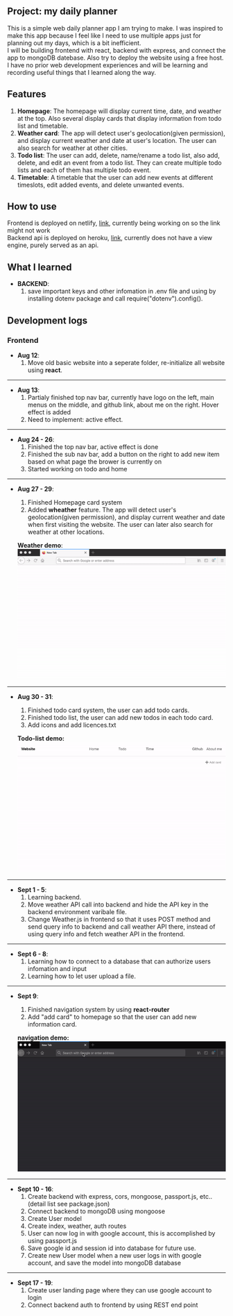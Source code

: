 ## Project: my daily planner

This is a simple web daily planner app I am trying to make.  I was inspired to make this app because I feel like I need to use multiple apps just for planning out my days, which is a bit inefficient.  
I will be building frontend with react, backend with express, and connect the app to mongoDB datebase. Also try to deploy the website using a free host. I have no prior web development experiences and will be learning and recording useful things that I learned along the way.


## Features

1. **Homepage**: The homepage will display current time, date, and weather at the top. Also several display cards that display information from todo list and timetable.
2. **Weather card**: The app will detect user's geolocation(given permission), and display current weather and date at user's location. The user can also search for weather at other cities. 
3. **Todo list**: The user can add, delete, name/rename a todo list, also add, delete, and edit an event from a todo list. They can create multiple todo lists and each of them has multiple todo event.
4. **Timetable**: A timetable that the user can add new events at different timeslots, edit added events, and delete unwanted events.

## How to use
Frontend is deployed on netlify, [link](https://ffy-my-daily-planner.netlify.app/), currently being working on so the link might not work  
Backend api is deployed on heroku, [link]( https://ffy-my-daily-planner-backend.herokuapp.com/), currently does not have a view engine, purely served as an api.



## What I learned


* **BACKEND**:  
	1. save important keys and other infomation in .env file and using by installing dotenv package and call require("dotenv").config().

## Development logs

### Frontend  
* **Aug 12**:  
	1. Move old basic website into a seperate folder, re-initialize all website using **react**.

---
* **Aug 13**:   
	1. Partialy finished top nav bar, currently have logo on the left, main menus on the middle, and github link, about me on the right. Hover effect is added
	2. Need to implement: active effect.

---
* **Aug 24 - 26**:  
	1. Finished the top nav bar, active effect is done  
	2. Finished the sub nav bar, add a button on the right to add new item based on what page the brower is currently on  
	3. Started working on todo and home  

---
* **Aug 27 - 29**:  
	1. Finished Homepage card system
	2. Added **wheather** feature. The app will detect user's geolocation(given permission), and display current weather and date when first visiting the website. The user can later also search for weather at other locations. 

	**Weather demo**:  
	<img src="./readme-assets/weather_demo.gif"	height="300px" alt="weather demo">

---
* **Aug 30 - 31**:  
	1. Finished todo card system, the user can add todo cards.
	2. Finished todo list, the user can add new todos in each todo card.
	3. Add icons and add licences.txt  

	**Todo-list demo:**  
	<img src="./readme-assets/todo.gif"	height="300px" alt="todo list demo">

---
* **Sept 1 - 5**:  
	1. Learning backend.
	2. Move weather API call into backend and hide the API key in the backend environment varibale file.
	3. Change Weather.js in frontend so that it uses POST method and send query info to backend and call weather API there, instead of using query info and fetch weather API in the frontend.

---  
* **Sept 6 - 8**:  
	1. Learning how to connect to a database that can authorize users infomation and input
	2. Learning how to let user upload a file.

---  
* **Sept 9**:
	1. Finished navigation system by using **react-router**
	2. Add "add card" to homepage so that the user can add new information card.
	
	**navigation demo:**  
	<img src="./readme-assets/page-change.gif"	height="300px" alt="page change demo">

--- 
* **Sept 10 - 16**:
	1. Create backend with express, cors, mongoose, passport.js, etc.. (detail list see package.json)
	2. Connect backend to mongoDB using mongoose
	3. Create User model
	4. Create index, weather, auth routes
	5. User can now log in with google account, this is accomplished by using passport.js
	6. Save google id and session id into database for future use.
	7. Create new User model when a new user logs in with google account, and save the model into mongoDB database

---  
* **Sept 17 - 19**:
	1. Create user landing page where they can use google account to login
	2. Connect backend auth to frontend by using REST end point